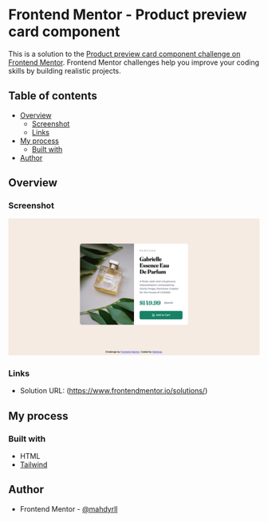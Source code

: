 # Frontend Mentor - Product preview card component

This is a solution to the [Product preview card component challenge on Frontend Mentor](https://www.frontendmentor.io/challenges/product-preview-card-component-GO7UmttRfa/hub). Frontend Mentor challenges help you improve your coding skills by building realistic projects. 

## Table of contents

- [Overview](#overview)
  - [Screenshot](#screenshot)
  - [Links](#links)
- [My process](#my-process)
  - [Built with](#built-with)
- [Author](#author)

## Overview

### Screenshot

![](./Screen%20Shot%202024-10-11%20at%206.07.00%20PM.png)


### Links

- Solution URL: (https://www.frontendmentor.io/solutions/)

## My process

### Built with

-  HTML
- [Tailwind](https://tailwindcss.com/)

## Author

- Frontend Mentor - [@mahdyrll](https://www.frontendmentor.io/profile/mahdyrll)
